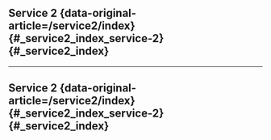 ## Service 2 {data-original-article=/service2/index} {#_service2_index_service-2} {#_service2_index}


<hr class="yfm-page__delimeter">

## Service 2 {data-original-article=/service2/index} {#_service2_index_service-2} {#_service2_index}

